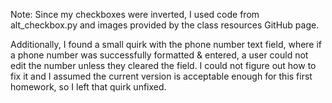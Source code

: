 Note: Since my checkboxes were inverted, I used code from alt_checkbox.py and images provided by
the class resources GitHub page.

Additionally, I found a small quirk with the phone number text field, where if a phone number was
successfully formatted & entered, a user could not edit the number unless they cleared the field.
I could not figure out how to fix it and I assumed the current version is acceptable enough for this
first homework, so I left that quirk unfixed.
